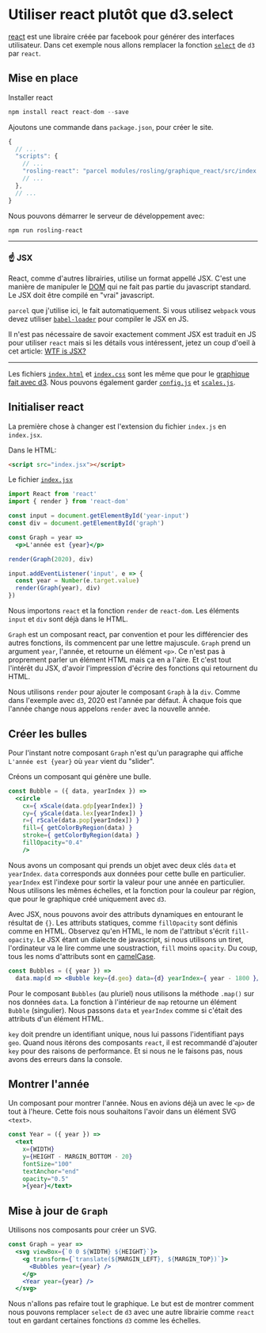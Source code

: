 # Utiliser react plutôt que d3.select

[react](https://reactjs.org/) est une libraire créée par facebook pour générer des interfaces utilisateur. Dans cet exemple nous allons remplacer la fonction [`select`](https://github.com/d3/d3-selection) de `d3` par `react`.

## Mise en place

Installer react

```js
npm install react react-dom --save
```

Ajoutons une commande dans `package.json`, pour créer le site.

```js
{
  // ...
  "scripts": {
    // ...
    "rosling-react": "parcel modules/rosling/graphique_react/src/index.html --out-dir modules/rosling/graphique_react/dist",
    // ...
  },
  // ...
}
```

Nous pouvons démarrer le serveur de développement avec:

```
npm run rosling-react
```

---

### :point_up: JSX

React, comme d'autres librairies, utilise un format appellé JSX. C'est une manière de manipuler le [DOM](https://developer.mozilla.org/en-US/docs/Web/API/Document_Object_Model) qui ne fait pas partie du javascript standard. Le JSX doit être compilé en "vrai" javascript.

`parcel` que j'utilise ici, le fait automatiquement. Si vous utilisez `webpack` vous devez utiliser [`babel-loader`](https://github.com/babel/babel-loader) pour compiler le JSX en JS.

Il n'est pas nécessaire de savoir exactement comment JSX est traduit en JS pour utiliser `react` mais si les détails vous intéressent, jetez un coup d'oeil à cet article: [WTF is JSX?](https://jasonformat.com/wtf-is-jsx/)

---

Les fichiers [`index.html`](src/index.html) et [`index.css`](src/index.css) sont les même que pour le [graphique fait avec d3](../graphique_d3/readme.md). Nous pouvons également garder [`config.js`](src/config.js) et [`scales.js`](src/scales.js).

## Initialiser react

La première chose à changer est l'extension du fichier `index.js` en `index.jsx`.

Dans le HTML:

```html
<script src="index.jsx"></script>
```

Le fichier [`index.jsx`](src/index.jsx)

```jsx
import React from 'react'
import { render } from 'react-dom'

const input = document.getElementById('year-input')
const div = document.getElementById('graph')

const Graph = year =>
  <p>L'année est {year}</p>

render(Graph(2020), div)

input.addEventListener('input', e => {
  const year = Number(e.target.value)
  render(Graph(year), div)
})
```

Nous importons `react` et la fonction `render` de `react-dom`. Les éléments `input` et `div` sont déjà dans le HTML.

`Graph` est un composant react, par convention et pour les différencier des autres fonctions, ils commencent par une lettre majuscule. `Graph` prend un argument `year`, l'année, et retourne un élément `<p>`. Ce n'est pas à proprement parler un élément HTML mais ça en a l'aire. Et c'est tout l'intérêt du JSX, d'avoir l'impression d'écrire des fonctions qui retournent du HTML.

Nous utilisons `render` pour ajouter le composant `Graph` à la `div`. Comme dans l'exemple avec `d3`, 2020 est l'année par défaut. À chaque fois que l'année change nous appelons `render` avec la nouvelle année.

## Créer les bulles

Pour l'instant notre composant `Graph` n'est qu'un paragraphe qui affiche `L'année est {year}` où `year` vient du "slider".

Créons un composant qui génère une bulle.

```jsx
const Bubble = ({ data, yearIndex }) =>
  <circle
    cx={ xScale(data.gdp[yearIndex]) }
    cy={ yScale(data.lex[yearIndex]) }
    r={ rScale(data.pop[yearIndex]) }
    fill={ getColorByRegion(data) }
    stroke={ getColorByRegion(data) }
    fillOpacity="0.4"
    />
```

Nous avons un composant qui prends un objet avec deux clés `data` et `yearIndex`. `data` corresponds aux données pour cette bulle en particulier. `yearIndex` est l'indexe pour sortir la valeur pour une année en particulier. Nous utilisons les mêmes échelles, et la fonction pour la couleur par région, que pour le graphique créé uniquement avec `d3`.

Avec JSX, nous pouvons avoir des attributs dynamiques en entourant le résultat de `{}`. Les attributs statiques, comme `fillOpacity` sont définis comme en HTML. Observez qu'en HTML, le nom de l'attribut s'écrit `fill-opacity`. Le JSX étant un dialecte de javascript, si nous utilisons un tiret, l'ordinateur va le lire comme une soustraction, `fill` moins `opacity`. Du coup, tous les noms d'attributs sont en [camelCase](https://fr.wikipedia.org/wiki/Camel_case).

```jsx
const Bubbles = ({ year }) =>
  data.map(d => <Bubble key={d.geo} data={d} yearIndex={ year - 1800 }/>)
```

Pour le composant `Bubbles` (au pluriel) nous utilisons la méthode `.map()` sur nos données `data`. La fonction à l'intérieur de `map` retourne un élément `Bubble` (singulier). Nous passons `data` et `yearIndex` comme si c'était des attributs d'un élément HTML.

`key` doit prendre un identifiant unique, nous lui passons l'identifiant pays `geo`. Quand nous itérons des composants `react`, il est recommandé d'ajouter `key` pour des raisons de performance. Et si nous ne le faisons pas, nous avons des erreurs dans la console.

## Montrer l'année

Un composant pour montrer l'année. Nous en avions déjà un avec le `<p>` de tout à l'heure. Cette fois nous souhaitons l'avoir dans un élément SVG `<text>`.

```jsx
const Year = ({ year }) =>
  <text
    x={WIDTH}
    y={HEIGHT - MARGIN_BOTTOM - 20}
    fontSize="100"
    textAnchor="end"
    opacity="0.5"
    >{year}</text>
```

## Mise à jour de `Graph`

Utilisons nos composants pour créer un SVG.

```jsx
const Graph = year =>
  <svg viewBox={`0 0 ${WIDTH} ${HEIGHT}`}>
    <g transform={`translate(${MARGIN_LEFT}, ${MARGIN_TOP})`}>
      <Bubbles year={year} />
    </g>
    <Year year={year} />
  </svg>
```

Nous n'allons pas refaire tout le graphique. Le but est de montrer comment nous pouvons remplacer `select` de `d3` avec une autre librairie comme `react` tout en gardant certaines fonctions `d3` comme les échelles.